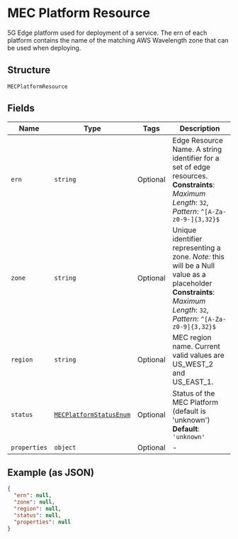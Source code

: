 
# MEC Platform Resource

5G Edge platform used for deployment of a service. The ern of each platform contains the name of the matching AWS Wavelength zone that can be used when deploying.

## Structure

`MECPlatformResource`

## Fields

| Name | Type | Tags | Description |
|  --- | --- | --- | --- |
| `ern` | `string` | Optional | Edge Resource Name. A string identifier for a set of edge resources.<br>**Constraints**: *Maximum Length*: `32`, *Pattern*: `^[A-Za-z0-9-]{3,32}$` |
| `zone` | `string` | Optional | Unique identifier representing a zone. *Note:* this will be a Null value as a placeholder<br>**Constraints**: *Maximum Length*: `32`, *Pattern*: `^[A-Za-z0-9]{3,32}$` |
| `region` | `string` | Optional | MEC region name. Current valid values are US_WEST_2 and US_EAST_1. |
| `status` | [`MECPlatformStatusEnum`](../../doc/models/mec-platform-status-enum.md) | Optional | Status of the MEC Platform (default is 'unknown')<br>**Default**: `'unknown'` |
| `properties` | `object` | Optional | - |

## Example (as JSON)

```json
{
  "ern": null,
  "zone": null,
  "region": null,
  "status": null,
  "properties": null
}
```

